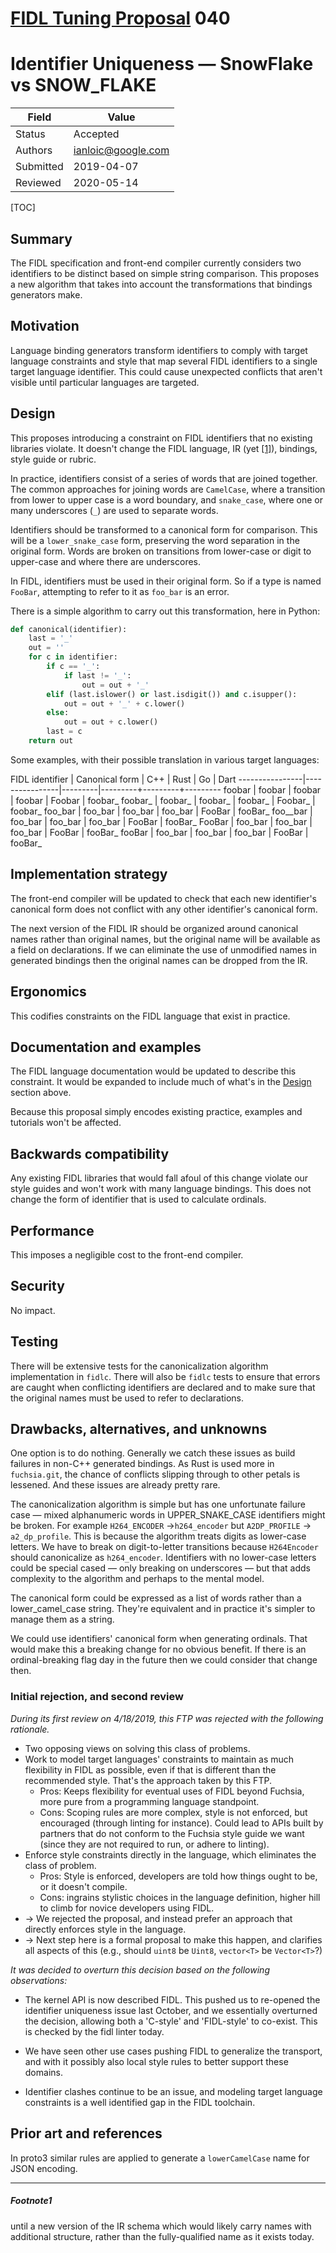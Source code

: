 # [FIDL Tuning Proposal](README.md) 040

Identifier Uniqueness &mdash; SnowFlake vs SNOW_FLAKE
=====================================================

Field     | Value
----------|--------------------------
Status    | Accepted
Authors   | ianloic@google.com
Submitted | 2019-04-07
Reviewed  | 2020-05-14

[TOC]

## Summary

The FIDL specification and front-end compiler currently considers two
identifiers to be distinct based on simple string comparison.
This proposes a new algorithm that takes into account the transformations
that bindings generators make.

## Motivation

Language binding generators transform identifiers to comply with target
language constraints and style that map several FIDL identifiers to a single
target language identifier.
This could cause unexpected conflicts that aren't visible until particular
languages are targeted.

## Design

This proposes introducing a constraint on FIDL identifiers that no existing
libraries violate.
It doesn't change the FIDL language, IR (yet [[1]](#Footnote1)), bindings, style
guide or rubric.

In practice, identifiers consist of a series of words that are joined together.
The common approaches for joining words are `CamelCase`, where a transition
from lower to upper case is a word boundary, and `snake_case`, where one or
many underscores (`_`) are used to separate words.

Identifiers should be transformed to a canonical form for comparison.
This will be a `lower_snake_case` form, preserving the word separation in the
original form.
Words are broken on transitions from lower-case or digit to upper-case and
where there are underscores.

In FIDL, identifiers must be used in their original form.
So if a type is named `FooBar`, attempting to refer to it as `foo_bar` is an error.

There is a simple algorithm to carry out this transformation, here in Python:

```python
def canonical(identifier):
    last = '_'
    out = ''
    for c in identifier:
        if c == '_':
            if last != '_':
                out = out + '_'
        elif (last.islower() or last.isdigit()) and c.isupper():
            out = out + '_' + c.lower()
        else:
            out = out + c.lower()
        last = c
    return out
```

Some examples, with their possible translation in various target languages:

FIDL identifier | Canonical form | C++     | Rust    | Go      | Dart
----------------|----------------|---------|---------+---------+---------
foobar          | foobar         | foobar  | foobar  | Foobar  | foobar_
foobar_         | foobar_        | foobar_ | foobar_ | Foobar_ | foobar_
foo_bar         | foo_bar        | foo_bar | foo_bar | FooBar  | fooBar_
foo__bar        | foo_bar        | foo_bar | foo_bar | FooBar  | fooBar_
FooBar          | foo_bar        | foo_bar | foo_bar | FooBar  | fooBar_
fooBar          | foo_bar        | foo_bar | foo_bar | FooBar  | fooBar_

## Implementation strategy

The front-end compiler will be updated to check that each new identifier's
canonical form does not conflict with any other identifier's canonical form.

The next version of the FIDL IR should be organized around canonical names
rather than original names, but the original name will be available as a
field on declarations.
If we can eliminate the use of unmodified names in generated bindings then
the original names can be dropped from the IR.

## Ergonomics

This codifies constraints on the FIDL language that exist in practice.

## Documentation and examples

The FIDL language documentation would be updated to describe this constraint.
It would be expanded to include much of what's in the
[Design](#design) section above.

Because this proposal simply encodes existing practice, examples and
tutorials won't be affected.

## Backwards compatibility

Any existing FIDL libraries that would fall afoul of this change violate our
style guides and won't work with many language bindings.
This does not change the form of identifier that is used to calculate ordinals.

## Performance

This imposes a negligible cost to the front-end compiler.

## Security

No impact.

## Testing

There will be extensive tests for the canonicalization algorithm
implementation in `fidlc`.
There will also be `fidlc` tests to ensure that errors are caught when
conflicting identifiers are declared and to make sure that the original names
must be used to refer to declarations.

## Drawbacks, alternatives, and unknowns

One option is to do nothing.
Generally we catch these issues as build failures in non-C++ generated bindings.
As Rust is used more in `fuchsia.git`, the chance of conflicts slipping
through to other petals is lessened.
And these issues are already pretty rare.

The canonicalization algorithm is simple but has one unfortunate failure case
&mdash; mixed alphanumeric words in UPPER_SNAKE_CASE identifiers might be
broken.
For example `H264_ENCODER` →`h264_encoder` but `A2DP_PROFILE` →
`a2_dp_profile`.
This is because the algorithm treats digits as lower-case letters.
We have to break on digit-to-letter transitions because `H264Encoder` should
canonicalize as `h264_encoder`.
Identifiers with no lower-case letters could be special cased &mdash; only
breaking on underscores &mdash; but that adds complexity to the algorithm and
perhaps to the mental model.

The canonical form could be expressed as a list of words rather than a
lower_camel_case string.
They're equivalent and in practice it's simpler to manage them as a string.

We could use identifiers' canonical form when generating ordinals.
That would make this a breaking change for no obvious benefit.
If there is an ordinal-breaking flag day in the future then we could
consider that change then.

### Initial rejection, and second review

_During its first review on 4/18/2019, this FTP was rejected with the following
rationale._

* Two opposing views on solving this class of problems.
* Work to model target languages' constraints to maintain as much
  flexibility in FIDL as possible, even if that is different than the
  recommended style.
  That's the approach taken by this FTP.
  * Pros: Keeps flexibility for eventual uses of FIDL beyond Fuchsia,
    more pure from a programming language standpoint.
  * Cons: Scoping rules are more complex, style is not enforced, but
    encouraged (through linting for instance).
    Could lead to APIs built by partners that do not conform to the Fuchsia
    style guide we want (since they are not required to run, or adhere to
    linting).
* Enforce style constraints directly in the language, which eliminates the
  class of problem.
  * Pros: Style is enforced, developers are told how things ought to be, or
    it doesn't compile.
  * Cons: ingrains stylistic choices in the language definition, higher hill
    to climb for novice developers using FIDL.
* &rarr; We rejected the proposal, and instead prefer an approach that
  directly enforces style in the language.
* &rarr; Next step here is a formal proposal to make this happen, and clarifies
  all aspects of this (e.g., should `uint8` be `Uint8`, `vector<T>` be
  `Vector<T>`?)

_It was decided to overturn this decision based on the following observations:_

* The kernel API is now described FIDL. This pushed us to re-opened the
  identifier uniqueness issue last October, and we essentially overturned the
  decision, allowing both a 'C-style' and 'FIDL-style' to co-exist. This is
  checked by the fidl linter today.

* We have seen other use cases pushing FIDL to generalize the transport, and
  with it possibly also local style rules to better support these domains.

* Identifier clashes continue to be an issue, and modeling target language
  constraints is a well identified gap in the FIDL toolchain.

## Prior art and references

In proto3 similar rules are applied to generate a `lowerCamelCase` name
for JSON encoding.

-------------------------
##### Footnote1
until a new version of the IR schema which would likely carry names with
additional structure, rather than the fully-qualified name as it exists
today.

